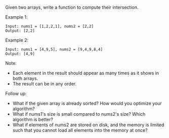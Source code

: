 Given two arrays, write a function to compute their intersection.

Example 1:

```
Input: nums1 = [1,2,2,1], nums2 = [2,2]
Output: [2,2]
```

Example 2:

```
Input: nums1 = [4,9,5], nums2 = [9,4,9,8,4]
Output: [4,9]
```

Note:

 - Each element in the result should appear as many times as it shows in both arrays.
 - The result can be in any order.

Follow up:

 - What if the given array is already sorted? How would you optimize your algorithm?
 - What if nums1's size is small compared to nums2's size? Which algorithm is better?
 - What if elements of nums2 are stored on disk, and the memory is limited such that you cannot load all elements into the memory at once?

